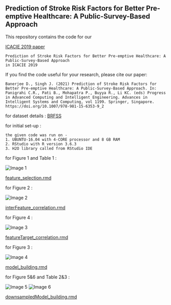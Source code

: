 ## Prediction of Stroke Risk Factors for Better Pre-emptive Healthcare: A Public-Survey-Based Approach

 This repository contains the code for our <p><a href="https://doi.org/10.1007/978-981-15-6353-9_2">ICACIE 2019 paper </a></p>
 
 ```Debayan Banerjee and Jagannath Singh
 Prediction of Stroke Risk Factors for Better Pre-emptive Healthcare: A Public-Survey-Based Approach
 in ICACIE 2019
 ```

If you find the code useful for your research, please cite our paper:

```
Banerjee D., Singh J. (2021) Prediction of Stroke Risk Factors for Better Pre-emptive Healthcare: A Public-Survey-Based Approach. In: Panigrahi C.R., Pati B., Mohapatra P., Buyya R., Li KC. (eds) Progress in Advanced Computing and Intelligent Engineering. Advances in Intelligent Systems and Computing, vol 1199. Springer, Singapore. https://doi.org/10.1007/978-981-15-6353-9_2
```
for dataset details :
<a href="https://www.cdc.gov/brfss/annual_data/annual_data.htm">BRFSS </a>

for initial set-up : 
```
the given code was run on -
1. UBUNTU-16.04 with 4-CORE processor and 8 GB RAM
2. RStudio with R version 3.6.3
3. H2O library called from RStudio IDE
```
for Figure 1 and Table 1 : 

![Image 1](master/Figure1.png)

<p><a href="feature_selection.rmd ">feature_selection.rmd </a></p>

for Figure 2 : 

![Image 2](master/Figure2.png)

<p><a href="interFeature_correlation.rmd ">interFeature_correlation.rmd </a></p>

for Figure 4 : 

![Image 3](master/Figure4.png)

<p><a href="featureTarget_correlation.rmd ">featureTarget_correlation.rmd </a></p>

for Figure 3 : 

![Image 4](master/Figure3.png)

<p><a href="model_building.rmd ">model_building.rmd </a></p>

for Figure 5&6 and Table 2&3 :

![Image 5](master/Figure5.png)
![Image 6](master/Figure6.png)

<p><a href="downsampledModel_building.rmd">downsampledModel_building.rmd </a></p>
